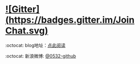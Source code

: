 [![Gitter](https://badges.gitter.im/Join Chat.svg)](https://gitter.im/0532/0532.github.io?utm_source=badge&utm_medium=badge&utm_campaign=pr-badge&utm_content=badge)
=================  

:octocat: blog地址：[点此阅读](http://0532.github.io)


:octocat: 新浪微博: [@0532-github](http://weibo.com/937397606)


